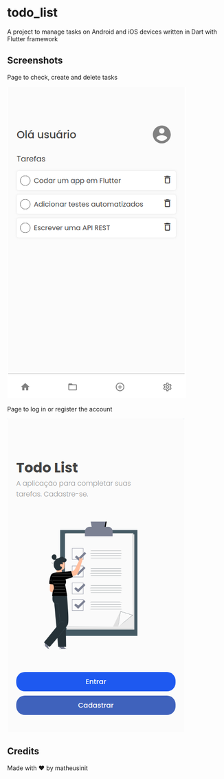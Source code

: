 # todo_list

A project to manage tasks on Android and iOS devices written in Dart with Flutter framework 

## Screenshots

Page to check, create and delete tasks

![Tasks page](./.github/task_screenshot.png)

Page to log in or register the account

![Home page](./.github/home_screenshot.png)

## Credits

Made with :heart: by matheusinit
